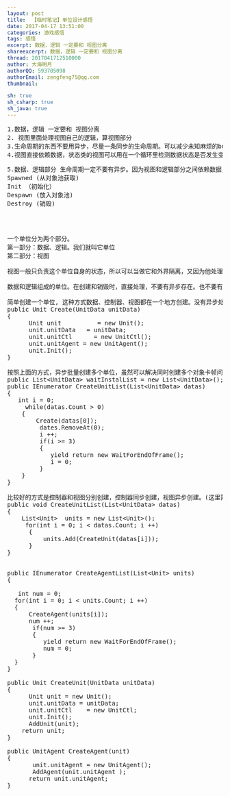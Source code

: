 ```yaml
---
layout: post
title:  【临时笔记】单位设计感悟
date: 2017-04-17 13:51:00
categories: 游戏感悟
tags: 感悟
excerpt: 数据，逻辑 一定要和 视图分离
shareexcerpt: 数据，逻辑 一定要和 视图分离
thread: 2017041712510000
author: 大海明月
authorQQ: 593705098
authorEmail: zengfeng75@qq.com
thumbnail:

sh: true
sh_csharp: true
sh_java: true
---
```


<pre>
1.数据，逻辑 一定要和 视图分离
2. 视图里面处理视图自己的逻辑，算视图部分
3.生命周期的东西不要用异步，尽量一条同步的生命周期。可以减少未知麻烦的bug。逻辑部分就可以直接设置数据，不用过多异常检测。
4.视图直接依赖数据，状态类的视图可以用在一个循环里检测数据状态是否发生变化，从而去改变视图。
</pre>



<pre>
5.数据、逻辑部分 生命周期一定不要有异步。因为视图和逻辑部分之间依赖数据，异步的话可能还得等待处理 太麻烦 还容易出错。一般生命周期不要过多。
Spawned (从对象池获取)
Init （初始化）
Despawn (放入对象池)
Destroy (销毁)
</pre>



<pre>



一个单位分为两个部分。
第一部分：数据、逻辑。我们就叫它单位
第二部分：视图

视图一般只负责这个单位自身的状态，所以可以当做它和外界隔离，又因为他处理的东西比较销毁，所以他可以异步处理。

数据和逻辑组成的单位。在创建和销毁时，直接处理，不要有异步存在。也不要有批量异步处理。因为其他逻辑可能需要依赖它，他是对其他单位开放的。

简单创建一个单位, 这种方式数据、控制器、视图都在一个地方创建。没有异步处理，对于同时创建很多单位是不合适的
public Unit Create(UnitData unitData)
{
      Unit unit          = new Unit();
      unit.unitData   = unitData;
      unit.unitCtl      = new UnitCtl();
      unit.unitAgent = new UnitAgent();
      unit.Init();
}

按照上面的方式，异步批量创建多个单位，虽然可以解决同时创建多个对象卡帧问题，但是浅藏着很大的风险。比如正常情况下其他逻辑需要调用这个单位，可是这个单位还在等待创建。
public List&lt;UnitData&gt; waitInstalList = new List&lt;UnitData&gt;();
public IEnumerator CreateUnitList(List&lt;UnitData&gt; datas)
{
   int i = 0;
     while(datas.Count &gt; 0)
    {
        Create(datas[0]);
         dates.RemoveAt(0);
         i ++;
         if(i &gt;= 3)
         {
            yield return new WaitForEndOfFrame();
            i = 0;
         }
    }
}

比较好的方式是控制器和视图分别创建，控制器同步创建，视图异步创建。(这里简单写一下，创建对象没用工厂，对象池。这里没有处理单位已销毁视图不创建)
public void CreateUnitList(List&lt;UnitData&gt; datas)
{
    List&lt;Unit&gt;  units = new List&lt;Unit&gt;(); 
     for(int i = 0; i &lt; datas.Count; i ++)
      {
          units.Add(CreateUnit(datas[i]));
      }
}


public IEnumerator CreateAgentList(List&lt;Unit&gt; units)
{

   int num = 0;
  for(int i = 0; i &lt; units.Count; i ++)
  {
      CreateAgent(units[i]);
      num ++;
       if(num &gt;= 3)
       {
          yield return new WaitForEndOfFrame();
          num = 0;
       }
  }
}

public Unit CreateUnit(UnitData unitData)
{
      Unit unit = new Unit();
      unit.unitData = unitData;
      unit.unitCtl    = new UnitCtl;
      unit.Init();
      AddUnit(unit);
    return unit;
}

public UnitAgent CreateAgent(unit)
{
       unit.unitAgent = new UnitAgent();
       AddAgent(unit.unitAgent );
      return unit.unitAgent;
}

</pre>
